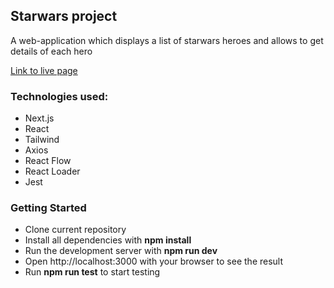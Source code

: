 ## Starwars project 
A web-application which displays a list of starwars heroes and allows to get details of each hero

[Link to live page](https://starwars-pink.vercel.app/)

### Technologies used:
<ul>
<li>Next.js</li>
<li>React</li>
<li>Tailwind</li>
<li>Axios</li>
<li>React Flow</li>
<li>React Loader</li>
<li>Jest</li>
</ul>

### Getting Started

- Clone current repository
- Install all dependencies with **npm install**
- Run the development server with **npm run dev**
- Open http://localhost:3000 with your browser to see the result
- Run **npm run test** to start testing






